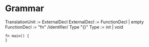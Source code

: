 # Grammar

TranslationUnit := ExternalDecl
ExternalDecl := FunctionDecl
	| empty
FunctionDecl := "fn" /identifier/ Type "{}"
Type := int
	| void

```console
fn main() {
}
```